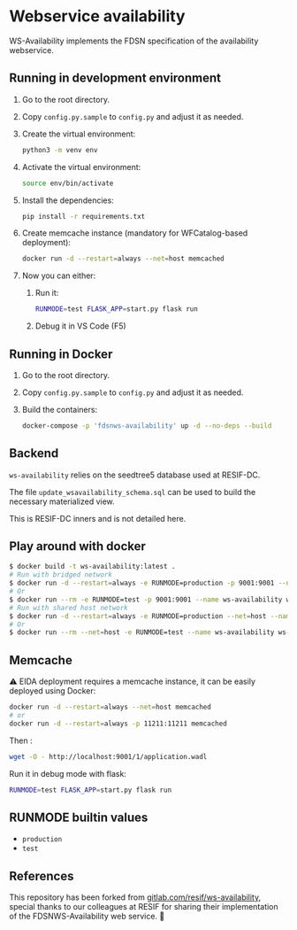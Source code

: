 # Webservice availability

WS-Availability implements the FDSN specification of the availability webservice.

## Running in development environment

1. Go to the root directory.
1. Copy `config.py.sample` to `config.py` and adjust it as needed.
1. Create the virtual environment:

    ```bash
    python3 -m venv env
    ```

1. Activate the virtual environment:

    ```bash
    source env/bin/activate
    ```

1. Install the dependencies:

    ```bash
    pip install -r requirements.txt
    ```

1. Create memcache instance (mandatory for WFCatalog-based deployment):

    ```bash
    docker run -d --restart=always --net=host memcached
    ```

1. Now you can either:
    1. Run it:

        ```bash
        RUNMODE=test FLASK_APP=start.py flask run
        ```

    1. Debug it in VS Code (F5)

## Running in Docker

1. Go to the root directory.
1. Copy `config.py.sample` to `config.py` and adjust it as needed.
1. Build the containers:

    ```bash
    docker-compose -p 'fdsnws-availability' up -d --no-deps --build
    ```

## Backend

`ws-availability` relies on the seedtree5 database used at RESIF-DC.

The file `update_wsavailability_schema.sql` can be used to build the necessary materialized view.

This is RESIF-DC inners and is not detailed here.

## Play around with docker

```bash
$ docker build -t ws-availability:latest .
# Run with bridged network
$ docker run -d --restart=always -e RUNMODE=production -p 9001:9001 --name ws-availability ws-availability:latest
# Or
$ docker run --rm -e RUNMODE=test -p 9001:9001 --name ws-availability ws-availability:latest
# Run with shared host network
$ docker run -d --restart=always -e RUNMODE=production --net=host --name ws-availability ws-availability:latest
# Or
$ docker run --rm --net=host -e RUNMODE=test --name ws-availability ws-availability:latest
```

## Memcache

⚠️ EIDA deployment requires a memcache instance, it can be easily deployed using Docker:

```bash
docker run -d --restart=always --net=host memcached
# or
docker run -d --restart=always -p 11211:11211 memcached
```

Then :

```bash
wget -O - http://localhost:9001/1/application.wadl
```

Run it in debug mode with flask:

```bash
RUNMODE=test FLASK_APP=start.py flask run
```

## RUNMODE builtin values

* `production`
* `test`

## References

This repository has been forked from [gitlab.com/resif/ws-availability](https://gitlab.com/resif/ws-availability), special thanks to our colleagues at RESIF for sharing their implementation of the FDSNWS-Availability web service. 💐
